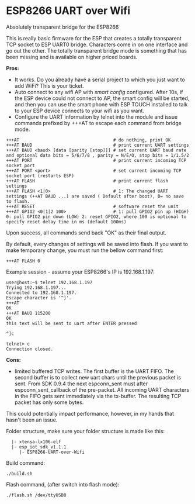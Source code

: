 ESP8266 UART over Wifi
==========================

Absolutely transparent bridge for the ESP8266

This is really basic firmware for the ESP that creates a totally transparent TCP socket to ESP UART0 bridge. Characters come in on one interface and go out the other. The totally transparent bridge mode is something that has been missing and is available on higher priced boards.

**Pros:**
* It works. Do you already have a serial project to which you just want to add WiFi? This is your ticket.
* Auto connect to any wifi AP with *smart config* configured. After 10s, if the ESP device could not connect to AP, the smart config will be started, and then you can use the smart phone with ESP TOUCH installed to talk to your ESP device connects to your wifi as you want.
* Configure the UART information by telnet into the module and issue commands prefixed by +++AT to escape each command from bridge mode.
```
+++AT                                    # do nothing, print OK
+++AT BAUD                               # print current UART settings
+++AT BAUD <baud> [data [parity [stop]]] # set current UART baud rate and optional data bits = 5/6/7/8 , parity = N/E/O, stop bits = 1/1.5/2
+++AT PORT                               # print current incoming TCP socket port
+++AT PORT <port>                        # set current incoming TCP socket port (restarts ESP)
+++AT FLASH                              # print current flash settings
+++AT FLASH <1|0>                        # 1: The changed UART settings (++AT BAUD ...) are saved ( Default after boot), 0= no save to flash.
+++AT RESET                              # software reset the unit
+++AT GPIO2 <0|1|2 100>                  # 1: pull GPIO2 pin up (HIGH) 0: pull GPIO2 pin down (LOW) 2: reset GPIO2, where 100 is optional to specify reset delay time in ms (default 100ms)
```
Upon success, all commands send back "OK" as their final output.

By default, every changes of settings will be saved into flash. If you want to make temporary change, you must run the bellow command first:
```
+++AT FLASH 0
```

Example session - assume your ESP8266's IP is 192.168.1.197:
```
user@host:~$ telnet 192.168.1.197
Trying 192.168.1.197...
Connected to 192.168.1.197.
Escape character is '^]'.
+++AT
OK
+++AT BAUD 115200
OK
this text will be sent to uart after ENTER pressed

^]c

telnet> c
Connection closed.
```
**Cons:**

* limited buffered TCP writes. The first buffer is the UART FIFO. The second buffer is to collect new uart chars until the previous packet is sent.
From SDK 0.9.4 the next espconn_sent must after espconn_sent_callback of the pre-packet.
All incoming UART characters in the FIFO gets sent immediately via the tx-buffer. The resulting TCP packet has only some bytes.

This could potentially impact performance, however, in my hands that hasn't been an issue.

Folder structure, make sure your folder structure is made like this:
```
  |- xtensa-lx106-elf
  |- esp_iot_sdk_v1.1.1
     |- ESP8266-UART-over-Wifi
```

Build command:
```
./build.sh
```

Flash command, (after switch into flash mode):
```
./flash.sh /dev/ttyUSB0
```
